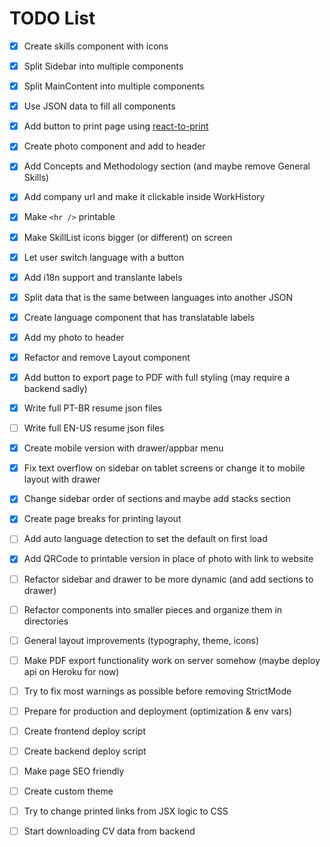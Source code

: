 # TODO List
- [x] Create skills component with icons

- [x] Split Sidebar into multiple components

- [x] Split MainContent into multiple components

- [x] Use JSON data to fill all components

- [x] Add button to print page using [react-to-print](https://www.npmjs.com/package/react-to-print)

- [x] Create photo component and add to header

- [x] Add Concepts and Methodology section (and maybe remove General Skills)

- [x] Add company url and make it clickable inside WorkHistory

- [x] Make `<hr />` printable

- [x] Make SkillList icons bigger (or different) on screen

- [x] Let user switch language with a button

- [x] Add i18n support and translante labels

- [x] Split data that is the same between languages into another JSON

- [x] Create language component that has translatable labels

- [x] Add my photo to header

- [x] Refactor and remove Layout component

- [x] Add button to export page to PDF with full styling (may require a backend sadly)

- [x] Write full PT-BR resume json files

- [ ] Write full EN-US resume json files

- [x] Create mobile version with drawer/appbar menu

- [x] Fix text overflow on sidebar on tablet screens or change it to mobile layout with drawer

- [x] Change sidebar order of sections and maybe add stacks section

- [x] Create page breaks for printing layout

- [ ] Add auto language detection to set the default on first load

- [x] Add QRCode to printable version in place of photo with link to website

- [ ] Refactor sidebar and drawer to be more dynamic (and add sections to drawer)

- [ ] Refactor components into smaller pieces and organize them in directories

- [ ] General layout improvements (typography, theme, icons)

- [ ] Make PDF export functionality work on server somehow (maybe deploy api on Heroku for now)

- [ ] Try to fix most warnings as possible before removing StrictMode

- [ ] Prepare for production and deployment (optimization & env vars)

- [ ] Create frontend deploy script

- [ ] Create backend deploy script

- [ ] Make page SEO friendly

- [ ] Create custom theme

- [ ] Try to change printed links from JSX logic to CSS

- [ ] Start downloading CV data from backend

